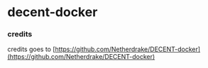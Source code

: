 # decent-docker


### credits
credits goes to [https://github.com/Netherdrake/DECENT-docker](https://github.com/Netherdrake/DECENT-docker)
